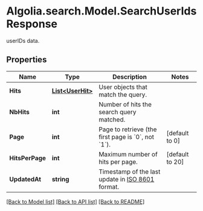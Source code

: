 # Algolia.search.Model.SearchUserIdsResponse
userIDs data.

## Properties

Name | Type | Description | Notes
------------ | ------------- | ------------- | -------------
**Hits** | [**List&lt;UserHit&gt;**](UserHit.md) | User objects that match the query. | 
**NbHits** | **int** | Number of hits the search query matched. | 
**Page** | **int** | Page to retrieve (the first page is &#x60;0&#x60;, not &#x60;1&#x60;). | [default to 0]
**HitsPerPage** | **int** | Maximum number of hits per page. | [default to 20]
**UpdatedAt** | **string** | Timestamp of the last update in [ISO 8601](https://wikipedia.org/wiki/ISO_8601) format. | 

[[Back to Model list]](../README.md#documentation-for-models) [[Back to API list]](../README.md#documentation-for-api-endpoints) [[Back to README]](../README.md)

